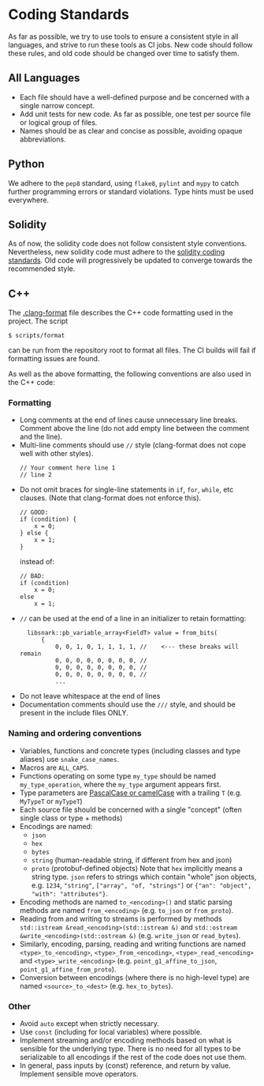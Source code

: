 # Coding Standards

As far as possible, we try to use tools to ensure a consistent style in all languages, and strive to run these tools as CI jobs.
New code should follow these rules, and old code should be changed over time to satisfy them.

## All Languages

- Each file should have a well-defined purpose and be concerned with a single narrow concept.
- Add unit tests for new code. As far as possible, one test per source file or logical group of files.
- Names should be as clear and concise as possible, avoiding opaque abbreviations.

## Python

We adhere to the `pep8` standard, using `flake8`, `pylint` and `mypy` to catch further programming errors or standard violations. Type hints must be used everywhere.

## Solidity

As of now, the solidity code does not follow consistent style conventions. Nevertheless, new solidity code must adhere to the [solidity coding standards](https://docs.soliditylang.org/en/develop/style-guide.html). Old code will progressively be updated to converge towards the recommended style.

## C++

The [.clang-format](./.clang-format) file describes the C++ code formatting used in the project. The script
```console
$ scripts/format
```
can be run from the repository root to format all files. The CI builds will fail if formatting issues are found.

As well as the above formatting, the following conventions are also used in the C++ code:

### Formatting

- Long comments at the end of lines cause unnecessary line breaks. Comment above the line (do not add empty line between the comment and the line).
- Multi-line comments should use `//` style (clang-format does not cope well with other styles).
  ```
  // Your comment here line 1
  // line 2
  ```
- Do not omit braces for single-line statements in `if`, `for`, `while`, etc clauses. (Note that clang-format does not enforce this).
  ```
  // GOOD:
  if (condition) {
      x = 0;
  } else {
      x = 1;
  }
  ```
  instead of:
  ```
  // BAD:
  if (condition)
      x = 0;
  else
      x = 1;
  ```
- `//` can be used at the end of a line in an initializer to retain
  formatting:
  ```
    libsnark::pb_variable_array<FieldT> value = from_bits(
        {
            0, 0, 1, 0, 1, 1, 1, 1, //    <--- these breaks will remain
            0, 0, 0, 0, 0, 0, 0, 0, //
            0, 0, 0, 0, 0, 0, 0, 0, //
            0, 0, 0, 0, 0, 0, 0, 0, //
            ...
  ```
- Do not leave whitespace at the end of lines
- Documentation comments should use the `///` style, and should be present in the include files ONLY.

### Naming and ordering conventions

- Variables, functions and concrete types (including classes and type aliases) use `snake_case_names`.
- Macros are `ALL_CAPS`.
- Functions operating on some type `my_type` should be named `my_type_operation`, where the `my_type` argument appears first.
- Type parameters are [PascalCase or camelCase](https://docs.microsoft.com/en-us/archive/blogs/brada/history-around-pascal-casing-and-camel-casing) with a trailing `T` (e.g. `MyTypeT` or `myTypeT`)
- Each source file should be concerned with a single "concept" (often single class or type + methods)
- Encodings are named:
  - `json`
  - `hex`
  - `bytes`
  - `string` (human-readable string, if different from hex and json)
  - `proto` (protobuf-defined objects)
  Note that `hex` implicitly means a string type. `json` refers to strings which contain "whole" json objects, e.g. `1234`, `"string"`, `["array", "of, "strings"]` or `{"an": "object", "with": "attributes"}`.
- Encoding methods are named `to_<encoding>()` and static parsing methods are named `from_<encoding>` (e.g. `to_json` or `from_proto`).
- Reading from and writing to streams is performed by methods `std::istream &read_<encoding>(std::istream &)` and `std::ostream &write_<encoding>(std::ostream &)` (e.g. `write_json` or `read_bytes`).
- Similarly, encoding, parsing, reading and writing functions are named `<type>_to_<encoding>`, `<type>_from_<encoding>`, `<type>_read_<encoding>` and `<type>_write_<encoding>` (e.g. `point_g1_affine_to_json`, `point_g1_affine_from_proto`).
- Conversion between encodings (where there is no high-level type) are named `<source>_to_<dest>` (e.g. `hex_to_bytes`).

### Other

- Avoid `auto` except when strictly necessary.
- Use `const` (including for local variables) where possible.
- Implement streaming and/or encoding methods based on what is sensible for the underlying type. There is no need for all types to be serializable to all encodings if the rest of the code does not use them.
- In general, pass inputs by (const) reference, and return by value. Implement sensible move operators.
